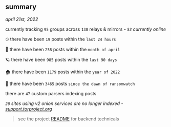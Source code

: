 
## summary
_april 21st, 2022_

currently tracking `95` groups across `138` relays & mirrors - _`53` currently online_

⏲ there have been `19` posts within the `last 24 hours`

🦈 there have been `258` posts within the `month of april`

🪐 there have been `985` posts within the `last 90 days`

🏚 there have been `1179` posts within the `year of 2022`

🦕 there have been `3465` posts `since the dawn of ransomwatch`

there are `47` custom parsers indexing posts

_`20` sites using v2 onion services are no longer indexed - [support.torproject.org](https://support.torproject.org/onionservices/v2-deprecation/)_

> see the project [README](https://github.com/thetanz/ransomwatch#ransomwatch--) for backend technicals
